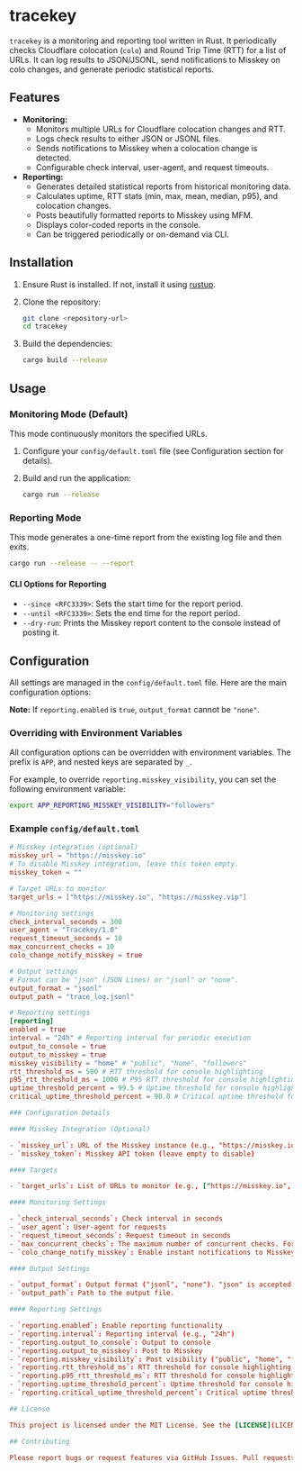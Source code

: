 # tracekey

`tracekey` is a monitoring and reporting tool written in Rust. It periodically checks Cloudflare colocation (`colo`) and Round Trip Time (RTT) for a list of URLs. It can log results to JSON/JSONL, send notifications to Misskey on colo changes, and generate periodic statistical reports.

## Features

- **Monitoring:**
  - Monitors multiple URLs for Cloudflare colocation changes and RTT.
  - Logs check results to either JSON or JSONL files.
  - Sends notifications to Misskey when a colocation change is detected.
  - Configurable check interval, user-agent, and request timeouts.
- **Reporting:**
  - Generates detailed statistical reports from historical monitoring data.
  - Calculates uptime, RTT stats (min, max, mean, median, p95), and colocation changes.
  - Posts beautifully formatted reports to Misskey using MFM.
  - Displays color-coded reports in the console.
  - Can be triggered periodically or on-demand via CLI.

## Installation

1. Ensure Rust is installed. If not, install it using [rustup](https://rustup.rs/).
2. Clone the repository:

   ```sh
   git clone <repository-url>
   cd tracekey
   ```

3. Build the dependencies:

   ```sh
   cargo build --release
   ```

## Usage

### Monitoring Mode (Default)

This mode continuously monitors the specified URLs.

1. Configure your `config/default.toml` file (see Configuration section for details).
2. Build and run the application:

   ```sh
   cargo run --release
   ```

### Reporting Mode

This mode generates a one-time report from the existing log file and then exits.

```sh
cargo run --release -- --report
```

#### CLI Options for Reporting

- `--since <RFC3339>`: Sets the start time for the report period.
- `--until <RFC3339>`: Sets the end time for the report period.
- `--dry-run`: Prints the Misskey report content to the console instead of posting it.

## Configuration

All settings are managed in the `config/default.toml` file. Here are the main configuration options:

**Note:** If `reporting.enabled` is `true`, `output_format` cannot be `"none"`.

### Overriding with Environment Variables

All configuration options can be overridden with environment variables. The prefix is `APP`, and nested keys are separated by `_`.

For example, to override `reporting.misskey_visibility`, you can set the following environment variable:

```sh
export APP_REPORTING_MISSKEY_VISIBILITY="followers"
```

### Example `config/default.toml`

```toml
# Misskey integration (optional)
misskey_url = "https://misskey.io"
# To disable Misskey integration, leave this token empty.
misskey_token = ""

# Target URLs to monitor
target_urls = ["https://misskey.io", "https://misskey.vip"]

# Monitoring settings
check_interval_seconds = 300
user_agent = "Tracekey/1.0"
request_timeout_seconds = 10
max_concurrent_checks = 10
colo_change_notify_misskey = true

# Output settings
# Format can be "json" (JSON Lines) or "jsonl" or "none".
output_format = "jsonl"
output_path = "trace_log.jsonl"

# Reporting settings
[reporting]
enabled = true
interval = "24h" # Reporting interval for periodic execution
output_to_console = true
output_to_misskey = true
misskey_visibility = "home" # "public", "home", "followers"
rtt_threshold_ms = 500 # RTT threshold for console highlighting
p95_rtt_threshold_ms = 1000 # P95 RTT threshold for console highlighting
uptime_threshold_percent = 99.5 # Uptime threshold for console highlighting
critical_uptime_threshold_percent = 90.0 # Critical uptime threshold for console highlighting```

### Configuration Details

#### Misskey Integration (Optional)

- `misskey_url`: URL of the Misskey instance (e.g., "https://misskey.io")
- `misskey_token`: Misskey API token (leave empty to disable)

#### Targets

- `target_urls`: List of URLs to monitor (e.g., ["https://misskey.io", "https://misskey.vip"])

#### Monitoring Settings

- `check_interval_seconds`: Check interval in seconds
- `user_agent`: User-agent for requests
- `request_timeout_seconds`: Request timeout in seconds
- `max_concurrent_checks`: The maximum number of concurrent checks. For a small number of targets, the default `10` is fine. If you are monitoring a large number of URLs, consider lowering this value to avoid rate-limiting issues.
- `colo_change_notify_misskey`: Enable instant notifications to Misskey on colocation changes.

#### Output Settings

- `output_format`: Output format ("jsonl", "none"). "json" is accepted as an alias of JSON Lines for backward compatibility.
- `output_path`: Path to the output file.

#### Reporting Settings

- `reporting.enabled`: Enable reporting functionality
- `reporting.interval`: Reporting interval (e.g., "24h")
- `reporting.output_to_console`: Output to console
- `reporting.output_to_misskey`: Post to Misskey
- `reporting.misskey_visibility`: Post visibility ("public", "home", "followers")
- `reporting.rtt_threshold_ms`: RTT threshold for console highlighting (mean)
- `reporting.p95_rtt_threshold_ms`: RTT threshold for console highlighting (p95)
- `reporting.uptime_threshold_percent`: Uptime threshold for console highlighting (yellow)
- `reporting.critical_uptime_threshold_percent`: Critical uptime threshold for console highlighting (red)

## License

This project is licensed under the MIT License. See the [LICENSE](LICENSE) file for details.

## Contributing

Please report bugs or request features via GitHub Issues. Pull requests are welcome!
